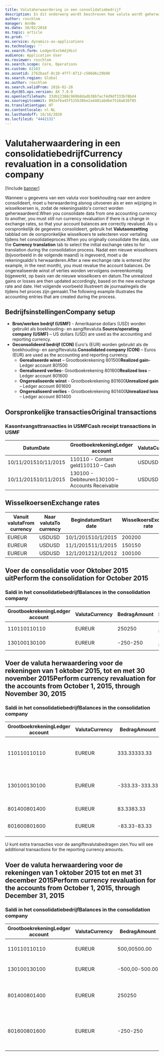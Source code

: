 ```yaml
---
title: Valutaherwaardering in een consolidatiebedrijf
description: In dit onderwerp wordt beschreven hoe valuta wordt geherwaardeerd in een consolidatiebedrijf.
author: roschlom
manager: AnnBe
ms.date: 10/02/2018
ms.topic: article
ms.prod: ''
ms.service: dynamics-ax-applications
ms.technology: ''
ms.search.form: LedgerExchAdjHist
audience: Application User
ms.reviewer: roschlom
ms.search.scope: Core, Operations
ms.custom: 62183
ms.assetid: 2762baaf-0c10-4ff7-8713-c506d6c29b98
ms.search.region: Global
ms.author: roschlom
ms.search.validFrom: 2016-02-28
ms.dyn365.ops.version: AX 7.0.0
ms.openlocfilehash: 33db12388c969b8dadb38bfacf4d9df333b78bd4
ms.sourcegitcommit: 092ef6a45f515b38be2a4481abdbe7518a636f85
ms.translationtype: HT
ms.contentlocale: nl-NL
ms.lasthandoff: 10/16/2020
ms.locfileid: "4442131"
---
```

# <a name="currency-revaluation-in-a-consolidation-company"></a><span data-ttu-id="11de8-103">Valutaherwaardering in een consolidatiebedrijf</span><span class="sxs-lookup"><span data-stu-id="11de8-103">Currency revaluation in a consolidation company</span></span>

[!include [banner](../includes/banner.md)]

<span data-ttu-id="11de8-104">Wanneer u gegevens van een valuta voor boekhouding naar een andere consolideert, moet u herwaardering alsnog uitvoeren als er een wijziging in wisselkoersen is, zodat de rekeningsaldo's correct worden geherwaardeerd.</span><span class="sxs-lookup"><span data-stu-id="11de8-104">When you consolidate data from one accounting currency to another, you must still run currency revaluation if there is a change in exchange rates, so that your account balances  are correctly revalued.</span></span> <span data-ttu-id="11de8-105">Als u oorspronkelijk de gegevens consolideert, gebruik het **Valutaomzetting** tabblad om de oorspronkelijke wisselkoers te selecteren voor vertaling tijdens het consolidatieproces.</span><span class="sxs-lookup"><span data-stu-id="11de8-105">When you originally consolidate the data, use the **Currency translation** tab to select the initial exchange rates to for translation during the consolidation process.</span></span> <span data-ttu-id="11de8-106">Nadat een nieuwe wisselkoers (bijvoorbeeld in de volgende maand) is ingevoerd, moet u de rekeningsaldo's herwaarderen.</span><span class="sxs-lookup"><span data-stu-id="11de8-106">After a new exchange rate is entered (for example, in the next month), you must revalue the account balances.</span></span> <span data-ttu-id="11de8-107">De ongerealiseerde winst of verlies worden vervolgens overeenkomstig bijgewerkt, op basis van de nieuwe wisselkoers en datum.</span><span class="sxs-lookup"><span data-stu-id="11de8-107">The unrealized gains or losses are then updated accordingly, based on the new exchange rate and date.</span></span> <span data-ttu-id="11de8-108">Het volgende voorbeeld illustreert de journaalregels die tijdens het proces zijn gemaakt.</span><span class="sxs-lookup"><span data-stu-id="11de8-108">The following example illustrates the accounting entries that are created during the process.</span></span>

## <a name="company-setup"></a><span data-ttu-id="11de8-109">Bedrijfsinstellingen</span><span class="sxs-lookup"><span data-stu-id="11de8-109">Company setup</span></span>
-   <span data-ttu-id="11de8-110">**Bron/werken bedrijf (USMF)** - Amerikaanse dollars (USD) worden gebruikt als boekhouding- en aangiftevaluta.</span><span class="sxs-lookup"><span data-stu-id="11de8-110">**Source/operating company (USMF)** – US dollars (USD) are used as the accounting and reporting currency.</span></span>
-   <span data-ttu-id="11de8-111">**Geconsolideerd bedrijf (CON)** Euro's (EUR) worden gebruikt als de boekhouding- en aangiftevaluta.</span><span class="sxs-lookup"><span data-stu-id="11de8-111">**Consolidated company (CON)** – Euros (EUR) are used as the accounting and reporting currency.</span></span>
    -   <span data-ttu-id="11de8-112">**Gerealiseerde winst** – Grootboekrekening 801500</span><span class="sxs-lookup"><span data-stu-id="11de8-112">**Realized gain**– Ledger account 801500</span></span>
    -   <span data-ttu-id="11de8-113">**Gerealiseerd verlies**– Grootboekrekening 801600</span><span class="sxs-lookup"><span data-stu-id="11de8-113">**Realized loss** – Ledger account 801600</span></span>
    -   <span data-ttu-id="11de8-114">**Ongerealiseerde winst** - Grootboekrekening 801600</span><span class="sxs-lookup"><span data-stu-id="11de8-114">**Unrealized gain** – Ledger account 801600</span></span>
    -   <span data-ttu-id="11de8-115">**Ongerealiseerd verlies** - Grootboekrekening 801400</span><span class="sxs-lookup"><span data-stu-id="11de8-115">**Unrealized loss** – Ledger account 801400</span></span>

## <a name="original-transactions"></a><span data-ttu-id="11de8-116">Oorspronkelijke transacties</span><span class="sxs-lookup"><span data-stu-id="11de8-116">Original transactions</span></span>
### <a name="cash-receipt-transactions-in-usmf"></a><span data-ttu-id="11de8-117">Kasontvangsttransacties in USMF</span><span class="sxs-lookup"><span data-stu-id="11de8-117">Cash receipt transactions in USMF</span></span>

| <span data-ttu-id="11de8-118">Datum</span><span class="sxs-lookup"><span data-stu-id="11de8-118">Date</span></span>       | <span data-ttu-id="11de8-119">Grootboekrekening</span><span class="sxs-lookup"><span data-stu-id="11de8-119">Ledger account</span></span>               | <span data-ttu-id="11de8-120">Valuta</span><span class="sxs-lookup"><span data-stu-id="11de8-120">Currency</span></span> | <span data-ttu-id="11de8-121">Bedrag</span><span class="sxs-lookup"><span data-stu-id="11de8-121">Amount</span></span> |
|------------|------------------------------|----------|--------|
| <span data-ttu-id="11de8-122">10/11/2015</span><span class="sxs-lookup"><span data-stu-id="11de8-122">10/11/2015</span></span> | <span data-ttu-id="11de8-123">110110 - Contant geld</span><span class="sxs-lookup"><span data-stu-id="11de8-123">110110 – Cash</span></span>                | <span data-ttu-id="11de8-124">USD</span><span class="sxs-lookup"><span data-stu-id="11de8-124">USD</span></span>      | <span data-ttu-id="11de8-125">500</span><span class="sxs-lookup"><span data-stu-id="11de8-125">500</span></span>    |
| <span data-ttu-id="11de8-126">10/11/2015</span><span class="sxs-lookup"><span data-stu-id="11de8-126">10/11/2015</span></span> | <span data-ttu-id="11de8-127">130100 - Debiteuren</span><span class="sxs-lookup"><span data-stu-id="11de8-127">130100 – Accounts Receivable</span></span> | <span data-ttu-id="11de8-128">USD</span><span class="sxs-lookup"><span data-stu-id="11de8-128">USD</span></span>      | <span data-ttu-id="11de8-129">-500</span><span class="sxs-lookup"><span data-stu-id="11de8-129">-500</span></span>   |

## <a name="exchange-rates"></a><span data-ttu-id="11de8-130">Wisselkoersen</span><span class="sxs-lookup"><span data-stu-id="11de8-130">Exchange rates</span></span>

| <span data-ttu-id="11de8-131">Vanuit valuta</span><span class="sxs-lookup"><span data-stu-id="11de8-131">From currency</span></span> | <span data-ttu-id="11de8-132">Naar valuta</span><span class="sxs-lookup"><span data-stu-id="11de8-132">To currency</span></span> | <span data-ttu-id="11de8-133">Begindatum</span><span class="sxs-lookup"><span data-stu-id="11de8-133">Start date</span></span> | <span data-ttu-id="11de8-134">Wisselkoers</span><span class="sxs-lookup"><span data-stu-id="11de8-134">Exchange rate</span></span> |
|---------------|-------------|------------|---------------|
| <span data-ttu-id="11de8-135">EUR</span><span class="sxs-lookup"><span data-stu-id="11de8-135">EUR</span></span>           | <span data-ttu-id="11de8-136">USD</span><span class="sxs-lookup"><span data-stu-id="11de8-136">USD</span></span>         | <span data-ttu-id="11de8-137">10/1/2015</span><span class="sxs-lookup"><span data-stu-id="11de8-137">10/1/2015</span></span>  | <span data-ttu-id="11de8-138">200</span><span class="sxs-lookup"><span data-stu-id="11de8-138">200</span></span>           |
| <span data-ttu-id="11de8-139">EUR</span><span class="sxs-lookup"><span data-stu-id="11de8-139">EUR</span></span>           | <span data-ttu-id="11de8-140">USD</span><span class="sxs-lookup"><span data-stu-id="11de8-140">USD</span></span>         | <span data-ttu-id="11de8-141">11/1/2015</span><span class="sxs-lookup"><span data-stu-id="11de8-141">11/1/2015</span></span>  | <span data-ttu-id="11de8-142">150</span><span class="sxs-lookup"><span data-stu-id="11de8-142">150</span></span>           |
| <span data-ttu-id="11de8-143">EUR</span><span class="sxs-lookup"><span data-stu-id="11de8-143">EUR</span></span>           | <span data-ttu-id="11de8-144">USD</span><span class="sxs-lookup"><span data-stu-id="11de8-144">USD</span></span>         | <span data-ttu-id="11de8-145">12/1/2012</span><span class="sxs-lookup"><span data-stu-id="11de8-145">12/1/2012</span></span>  | <span data-ttu-id="11de8-146">100</span><span class="sxs-lookup"><span data-stu-id="11de8-146">100</span></span>           |

## <a name="perform-the-consolidation-for-october-2015"></a><span data-ttu-id="11de8-147">Voer de consolidatie voor Oktober 2015 uit</span><span class="sxs-lookup"><span data-stu-id="11de8-147">Perform the consolidation for October 2015</span></span>
### <a name="balances-in-the-consolidation-company"></a><span data-ttu-id="11de8-148">Saldi in het consolidatiebedrijf</span><span class="sxs-lookup"><span data-stu-id="11de8-148">Balances in the consolidation company</span></span>

| <span data-ttu-id="11de8-149">Grootboekrekening</span><span class="sxs-lookup"><span data-stu-id="11de8-149">Ledger account</span></span> | <span data-ttu-id="11de8-150">Valuta</span><span class="sxs-lookup"><span data-stu-id="11de8-150">Currency</span></span> | <span data-ttu-id="11de8-151">Bedrag</span><span class="sxs-lookup"><span data-stu-id="11de8-151">Amount</span></span> | <span data-ttu-id="11de8-152">Berekening</span><span class="sxs-lookup"><span data-stu-id="11de8-152">Calculation</span></span>    |
|----------------|----------|--------|----------------|
| <span data-ttu-id="11de8-153">110110</span><span class="sxs-lookup"><span data-stu-id="11de8-153">110110</span></span>         | <span data-ttu-id="11de8-154">EUR</span><span class="sxs-lookup"><span data-stu-id="11de8-154">EUR</span></span>      | <span data-ttu-id="11de8-155">250</span><span class="sxs-lookup"><span data-stu-id="11de8-155">250</span></span>    | <span data-ttu-id="11de8-156">500 USD × 50%</span><span class="sxs-lookup"><span data-stu-id="11de8-156">500 USD × 50%</span></span>  |
| <span data-ttu-id="11de8-157">130100</span><span class="sxs-lookup"><span data-stu-id="11de8-157">130100</span></span>         | <span data-ttu-id="11de8-158">EUR</span><span class="sxs-lookup"><span data-stu-id="11de8-158">EUR</span></span>      | <span data-ttu-id="11de8-159">-250</span><span class="sxs-lookup"><span data-stu-id="11de8-159">-250</span></span>   | <span data-ttu-id="11de8-160">-500 USD × 50%</span><span class="sxs-lookup"><span data-stu-id="11de8-160">-500 USD × 50%</span></span> |

## <a name="perform-currency-revaluation-for-the-accounts-from-october-1-2015-through-november-30-2015"></a><span data-ttu-id="11de8-161">Voer de valuta herwaardering voor de rekeningen van 1 oktober 2015, tot en met 30 november 2015</span><span class="sxs-lookup"><span data-stu-id="11de8-161">Perform currency revaluation for the accounts from October 1, 2015, through November 30, 2015</span></span>
### <a name="balances-in-the-consolidation-company"></a><span data-ttu-id="11de8-162">Saldi in het consolidatiebedrijf</span><span class="sxs-lookup"><span data-stu-id="11de8-162">Balances in the consolidation company</span></span>

| <span data-ttu-id="11de8-163">Grootboekrekening</span><span class="sxs-lookup"><span data-stu-id="11de8-163">Ledger account</span></span> | <span data-ttu-id="11de8-164">Valuta</span><span class="sxs-lookup"><span data-stu-id="11de8-164">Currency</span></span> | <span data-ttu-id="11de8-165">Bedrag</span><span class="sxs-lookup"><span data-stu-id="11de8-165">Amount</span></span>  | <span data-ttu-id="11de8-166">Berekening</span><span class="sxs-lookup"><span data-stu-id="11de8-166">Calculation</span></span>                        |
|----------------|----------|---------|------------------------------------|
| <span data-ttu-id="11de8-167">110110</span><span class="sxs-lookup"><span data-stu-id="11de8-167">110110</span></span>         | <span data-ttu-id="11de8-168">EUR</span><span class="sxs-lookup"><span data-stu-id="11de8-168">EUR</span></span>      | <span data-ttu-id="11de8-169">333.33</span><span class="sxs-lookup"><span data-stu-id="11de8-169">333.33</span></span>  | <span data-ttu-id="11de8-170">Oorspronkelijk bedrag van 500 × 66,6667%%</span><span class="sxs-lookup"><span data-stu-id="11de8-170">Original amount of 500 × 66.6667%</span></span>  |
| <span data-ttu-id="11de8-171">130100</span><span class="sxs-lookup"><span data-stu-id="11de8-171">130100</span></span>         | <span data-ttu-id="11de8-172">EUR</span><span class="sxs-lookup"><span data-stu-id="11de8-172">EUR</span></span>      | <span data-ttu-id="11de8-173">-333.33</span><span class="sxs-lookup"><span data-stu-id="11de8-173">-333.33</span></span> | <span data-ttu-id="11de8-174">Oorspronkelijk bedrag van -500 × 66,6667%%</span><span class="sxs-lookup"><span data-stu-id="11de8-174">Original amount of -500 × 66.6667%</span></span> |
| <span data-ttu-id="11de8-175">801400</span><span class="sxs-lookup"><span data-stu-id="11de8-175">801400</span></span>         | <span data-ttu-id="11de8-176">EUR</span><span class="sxs-lookup"><span data-stu-id="11de8-176">EUR</span></span>      | <span data-ttu-id="11de8-177">83.33</span><span class="sxs-lookup"><span data-stu-id="11de8-177">83.33</span></span>   | <span data-ttu-id="11de8-178">333.33 – 250</span><span class="sxs-lookup"><span data-stu-id="11de8-178">333.33 – 250</span></span>                       |
| <span data-ttu-id="11de8-179">801600</span><span class="sxs-lookup"><span data-stu-id="11de8-179">801600</span></span>         | <span data-ttu-id="11de8-180">EUR</span><span class="sxs-lookup"><span data-stu-id="11de8-180">EUR</span></span>      | <span data-ttu-id="11de8-181">-83.33</span><span class="sxs-lookup"><span data-stu-id="11de8-181">-83.33</span></span>  | <span data-ttu-id="11de8-182">-333.33 – (-250)</span><span class="sxs-lookup"><span data-stu-id="11de8-182">-333.33 – (-250)</span></span>                   |

<span data-ttu-id="11de8-183">U kunt extra transacties voor de aangiftevalutabedragen zien.</span><span class="sxs-lookup"><span data-stu-id="11de8-183">You will see additional transactions for the reporting currency amounts.</span></span>

## <a name="perform-currency-revaluation-for-the-accounts-from-october-1-2015-through-december-31-2015"></a><span data-ttu-id="11de8-184">Voer de valuta herwaardering voor de rekeningen van 1 oktober 2015 tot en met 31 december 2015</span><span class="sxs-lookup"><span data-stu-id="11de8-184">Perform currency revaluation for the accounts from October 1, 2015, through December 31, 2015</span></span>
### <a name="balances-in-the-consolidation-company"></a><span data-ttu-id="11de8-185">Saldi in het consolidatiebedrijf</span><span class="sxs-lookup"><span data-stu-id="11de8-185">Balances in the consolidation company</span></span>

| <span data-ttu-id="11de8-186">Grootboekrekening</span><span class="sxs-lookup"><span data-stu-id="11de8-186">Ledger account</span></span> | <span data-ttu-id="11de8-187">Valuta</span><span class="sxs-lookup"><span data-stu-id="11de8-187">Currency</span></span> | <span data-ttu-id="11de8-188">Bedrag</span><span class="sxs-lookup"><span data-stu-id="11de8-188">Amount</span></span>  | <span data-ttu-id="11de8-189">Berekening</span><span class="sxs-lookup"><span data-stu-id="11de8-189">Calculation</span></span>                                          |
|----------------|----------|---------|------------------------------------------------------|
| <span data-ttu-id="11de8-190">110110</span><span class="sxs-lookup"><span data-stu-id="11de8-190">110110</span></span>         | <span data-ttu-id="11de8-191">EUR</span><span class="sxs-lookup"><span data-stu-id="11de8-191">EUR</span></span>      | <span data-ttu-id="11de8-192">500,00</span><span class="sxs-lookup"><span data-stu-id="11de8-192">500.00</span></span>  | <span data-ttu-id="11de8-193">Oorspronkelijk bedrag van 500 × 1</span><span class="sxs-lookup"><span data-stu-id="11de8-193">Original amount of 500 × 1</span></span>                           |
| <span data-ttu-id="11de8-194">130100</span><span class="sxs-lookup"><span data-stu-id="11de8-194">130100</span></span>         | <span data-ttu-id="11de8-195">EUR</span><span class="sxs-lookup"><span data-stu-id="11de8-195">EUR</span></span>      | <span data-ttu-id="11de8-196">-500,00</span><span class="sxs-lookup"><span data-stu-id="11de8-196">-500.00</span></span> | <span data-ttu-id="11de8-197">Oorspronkelijk bedrag van -500 × 1</span><span class="sxs-lookup"><span data-stu-id="11de8-197">Original amount of -500 × 1</span></span>                          |
| <span data-ttu-id="11de8-198">801400</span><span class="sxs-lookup"><span data-stu-id="11de8-198">801400</span></span>         | <span data-ttu-id="11de8-199">EUR</span><span class="sxs-lookup"><span data-stu-id="11de8-199">EUR</span></span>      | <span data-ttu-id="11de8-200">250</span><span class="sxs-lookup"><span data-stu-id="11de8-200">250</span></span>     | <span data-ttu-id="11de8-201">500 – 333.33 = 166.67 166.67 + 83.33 = 250</span><span class="sxs-lookup"><span data-stu-id="11de8-201">500 – 333.33 = 166.67 166.67 + 83.33 = 250</span></span>           |
| <span data-ttu-id="11de8-202">801600</span><span class="sxs-lookup"><span data-stu-id="11de8-202">801600</span></span>         | <span data-ttu-id="11de8-203">EUR</span><span class="sxs-lookup"><span data-stu-id="11de8-203">EUR</span></span>      | <span data-ttu-id="11de8-204">-250</span><span class="sxs-lookup"><span data-stu-id="11de8-204">-250</span></span>    | <span data-ttu-id="11de8-205">-500 – (-333.33) = -166.67 -166.67 + (-83.33) = -250</span><span class="sxs-lookup"><span data-stu-id="11de8-205">-500 – (-333.33) = -166.67 -166.67 + (-83.33) = -250</span></span> |





